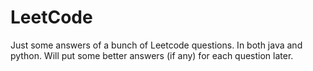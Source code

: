 # LeetCode

Just some answers of a bunch of Leetcode questions. In both java and python. Will put some better answers (if any) for each question later.
